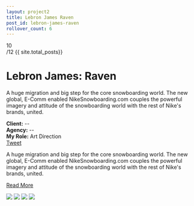 ```yaml
---
layout: project2
title: Lebron James Raven
post_id: lebron-james-raven
rollover_count: 6
---
```


<div class="project-page">

<div class="project-details clearfix">

  <div class="project-index-wrapper">
    <div class="project-index">
      10
    </div>
    <div class="project-total-count">
      /12 {{ site.total_posts}}
    </div>
  </div>

  <h1>Lebron James: Raven</h1>
  <p>A huge migration and big step for the core snowboarding world. The new global, E-Comm enabled NikeSnowboarding.com couples the powerful imagery and attitude of the snowboarding world with the rest of Nike's brands, united.</p>
  <div class="project-meta">
    <b>Client:</b> --<br/>
    <b>Agency:</b> --<br/>
    <b>My Role:</b> Art Direction<br/>
  </div>
  <div class="social-btns">
    <a href="https://twitter.com/share" class="twitter-share-button" data-via="Augusto_Paiva">Tweet</a>
<script>!function(d,s,id){var js,fjs=d.getElementsByTagName(s)[0];if(!d.getElementById(id)){js=d.createElement(s);js.id=id;js.src="//platform.twitter.com/widgets.js";fjs.parentNode.insertBefore(js,fjs);}}(document,"script","twitter-wjs");</script>
    <br/>
    <div class="fb-like" data-send="false" data-layout="button_count" data-width="450" data-show-faces="true"></div>
  </div>

  <p class="more">A huge migration and big step for the core snowboarding world. The new global, E-Comm enabled NikeSnowboarding.com couples the powerful imagery and attitude of the snowboarding world with the rest of Nike's brands, united.</p>

  <a class="read-more" href="#">Read More</a>
</div>

<img class="project-img" src="http://allart.biz/up/photos/album/B-C/Caravaggio/michelangelo_caravaggio_20_the_crowning_with_thorns_1607l.jpg" />
<img class="project-img" src="http://fc03.deviantart.net/fs45/f/2009/114/3/b/copy_from_caravaggio_by_mertyavasca.jpg" />
<img class="project-img" src="http://0.tqn.com/d/arthistory/1/0/v/6/1/07-Caravaggio-Martha-and-Mary-Magdalene-1598.jpg" />
<img class="project-img" src="http://0.tqn.com/d/arthistory/1/0/8/x/mmc_scuderie_quirinale_06.jpg" />

</div>